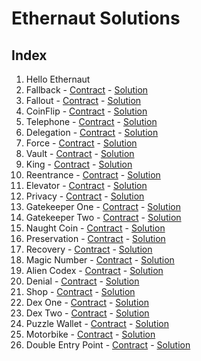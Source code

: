 # Ethernaut Solutions

## Index
1. Hello Ethernaut
2. Fallback - [Contract](https://github.com/nicobevilacqua/EthernautSolutions/blob/master/src/Challenges/Fallback.sol) - [Solution](https://github.com/nicobevilacqua/EthernautSolutions/blob/master/test/02-Fallback.test.ts)
3. Fallout - [Contract](https://github.com/nicobevilacqua/EthernautSolutions/blob/master/src/Challenges/Fallout.sol) - [Solution](https://github.com/nicobevilacqua/EthernautSolutions/blob/master/test/03-Fallout.test.ts)
4. CoinFlip - [Contract](https://github.com/nicobevilacqua/EthernautSolutions/blob/master/src/Challenges/CoinFlip.sol) - [Solution](https://github.com/nicobevilacqua/EthernautSolutions/blob/master/test/04-Conflip.test.ts)
5. Telephone - [Contract](https://github.com/nicobevilacqua/EthernautSolutions/blob/master/src/Challenges/Telephone.sol) - [Solution](https://github.com/nicobevilacqua/EthernautSolutions/blob/master/test/05-Telephone.test.ts)
6. Delegation - [Contract](https://github.com/nicobevilacqua/EthernautSolutions/blob/master/src/Challenges/Delegation.sol) - [Solution](https://github.com/nicobevilacqua/EthernautSolutions/blob/master/test/06-Delegation.test.ts)
7. Force - [Contract](https://github.com/nicobevilacqua/EthernautSolutions/blob/master/src/Challenges/Force.sol) - [Solution](https://github.com/nicobevilacqua/EthernautSolutions/blob/master/test/07-Force.test.ts)
8. Vault - [Contract](https://github.com/nicobevilacqua/EthernautSolutions/blob/master/src/Challenges/Vault.sol) - [Solution](https://github.com/nicobevilacqua/EthernautSolutions/blob/master/test/08-Vault.test.ts)
9. King - [Contract](https://github.com/nicobevilacqua/EthernautSolutions/blob/master/src/Challenges/King.sol) - [Solution](https://github.com/nicobevilacqua/EthernautSolutions/blob/master/test/09-King.test.ts)
10. Reentrance - [Contract](https://github.com/nicobevilacqua/EthernautSolutions/blob/master/src/Challenges/Reentrance.sol) - [Solution](https://github.com/nicobevilacqua/EthernautSolutions/blob/master/test/10-Reentrance.test.ts)
11. Elevator - [Contract](https://github.com/nicobevilacqua/EthernautSolutions/blob/master/src/Challenges/Elevator.sol) - [Solution](https://github.com/nicobevilacqua/EthernautSolutions/blob/master/test/11-Elevator.test.ts)
12. Privacy - [Contract](https://github.com/nicobevilacqua/EthernautSolutions/blob/master/src/Challenges/Privacy.sol) - [Solution](https://github.com/nicobevilacqua/EthernautSolutions/blob/master/test/12-Privacy.test.ts)
13. Gatekeeper One - [Contract](https://github.com/nicobevilacqua/EthernautSolutions/blob/master/src/Challenges/GateKeeperOne.sol) - [Solution](https://github.com/nicobevilacqua/EthernautSolutions/blob/master/test/13-GateKeeperOne.test.ts)
14. Gatekeeper Two - [Contract](https://github.com/nicobevilacqua/EthernautSolutions/blob/master/src/Challenges/GateKeeperTwo.sol) - [Solution](https://github.com/nicobevilacqua/EthernautSolutions/blob/master/test/14-GateKeeperTwo.test.ts)
15. Naught Coin - [Contract](https://github.com/nicobevilacqua/EthernautSolutions/blob/master/src/Challenges/NaughtCoin.sol) - [Solution](https://github.com/nicobevilacqua/EthernautSolutions/blob/master/test/15-NaughtCoin.test.ts)
16. Preservation - [Contract](https://github.com/nicobevilacqua/EthernautSolutions/blob/master/src/Challenges/Preservation.sol) - [Solution](https://github.com/nicobevilacqua/EthernautSolutions/blob/master/test/16-Preservation.test.ts)
17. Recovery - [Contract](https://github.com/nicobevilacqua/EthernautSolutions/blob/master/src/Challenges/Recovery.sol) - [Solution](https://github.com/nicobevilacqua/EthernautSolutions/blob/master/test/17-Recovery.test.ts)
18. Magic Number - [Contract](https://github.com/nicobevilacqua/EthernautSolutions/blob/master/src/Challenges/MagicNumber.sol) - [Solution](https://github.com/nicobevilacqua/EthernautSolutions/blob/master/test/18-MagicNumber.test.ts)
19. Alien Codex - [Contract](https://github.com/nicobevilacqua/EthernautSolutions/blob/master/src/Challenges/AlienCodex.sol) - [Solution](https://github.com/nicobevilacqua/EthernautSolutions/blob/master/test/19-AlienCodex.test.ts)
20. Denial - [Contract](https://github.com/nicobevilacqua/EthernautSolutions/blob/master/src/Challenges/Denial.sol) - [Solution](https://github.com/nicobevilacqua/EthernautSolutions/blob/master/test/20-Denial.test.ts)
21. Shop - [Contract](https://github.com/nicobevilacqua/EthernautSolutions/blob/master/src/Challenges/Shop.sol) - [Solution](https://github.com/nicobevilacqua/EthernautSolutions/blob/master/test/21-Shop.test.ts)
22. Dex One - [Contract](https://github.com/nicobevilacqua/EthernautSolutions/blob/master/src/Challenges/DexOne.sol) - [Solution](https://github.com/nicobevilacqua/EthernautSolutions/blob/master/test/22-DexOne.test.ts)
23. Dex Two - [Contract](https://github.com/nicobevilacqua/EthernautSolutions/blob/master/src/Challenges/DexTwo.sol) - [Solution](https://github.com/nicobevilacqua/EthernautSolutions/blob/master/test/23-DexTwo.test.ts)
24. Puzzle Wallet - [Contract](https://github.com/nicobevilacqua/EthernautSolutions/blob/master/src/Challenges/PuzzleWallet.sol) - [Solution](https://github.com/nicobevilacqua/EthernautSolutions/blob/master/test/24-PuzzleWallet.test.ts)
25. Motorbike - [Contract](https://github.com/nicobevilacqua/EthernautSolutions/blob/master/src/Challenges/Motorbike.sol) - [Solution](https://github.com/nicobevilacqua/EthernautSolutions/blob/master/test/25-Motorbike.test.ts)
26. Double Entry Point - [Contract](https://github.com/nicobevilacqua/EthernautSolutions/blob/master/src/Challenges/DoubleEntryPoint.sol) - [Solution](https://github.com/nicobevilacqua/EthernautSolutions/blob/master/test/26-DoubleEntryPoint.test.ts)
